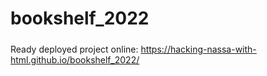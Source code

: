 # bookshelf_2022


#####
Ready deployed project online:
https://hacking-nassa-with-html.github.io/bookshelf_2022/
